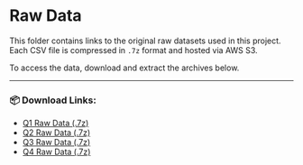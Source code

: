 # Raw Data

This folder contains links to the original raw datasets used in this project.  
Each CSV file is compressed in `.7z` format and hosted via AWS S3.

To access the data, download and extract the archives below.  

---

### 📦 Download Links:

- [Q1 Raw Data (.7z)](https://h1b-insights-data.s3.us-east-2.amazonaws.com/LCA_Disclosure_Data_FY2022_Q1.7z)
- [Q2 Raw Data (.7z)](https://h1b-insights-data.s3.us-east-2.amazonaws.com/LCA_Disclosure_Data_FY2022_Q2.7z)
- [Q3 Raw Data (.7z)](https://h1b-insights-data.s3.us-east-2.amazonaws.com/LCA_Disclosure_Data_FY2022_Q3.7z)
- [Q4 Raw Data (.7z)](https://h1b-insights-data.s3.us-east-2.amazonaws.com/LCA_Disclosure_Data_FY2022_Q4.7z)


